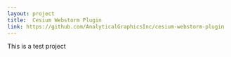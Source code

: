 ```yaml
---
layout: project
title:  Cesium Webstorm Plugin
link: https://github.com/AnalyticalGraphicsInc/cesium-webstorm-plugin
---
```


This is a test project
